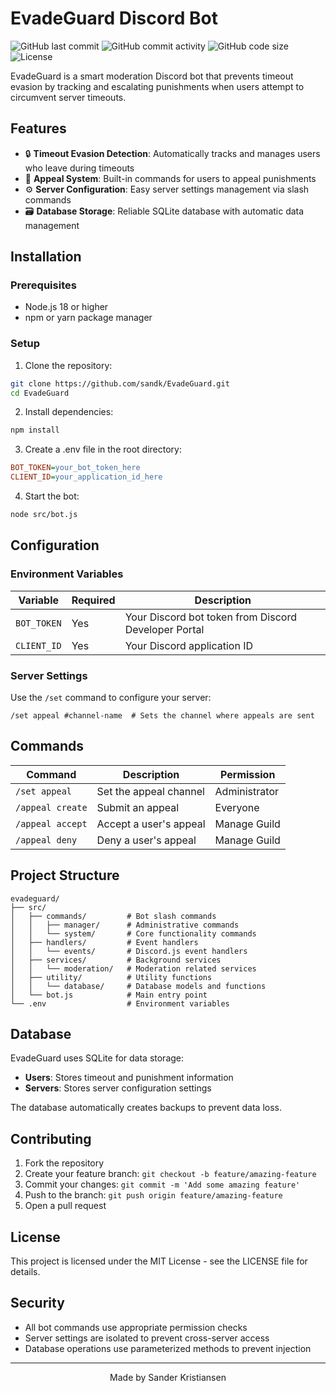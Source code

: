 # EvadeGuard Discord Bot

![GitHub last commit](https://img.shields.io/github/last-commit/sandk/EvadeGuard)
![GitHub commit activity](https://img.shields.io/github/commit-activity/m/sandk/EvadeGuard)
![GitHub code size](https://img.shields.io/github/languages/code-size/sandk/EvadeGuard)
![License](https://img.shields.io/badge/license-MIT-blue)

EvadeGuard is a smart moderation Discord bot that prevents timeout evasion by tracking and escalating punishments when users attempt to circumvent server timeouts.

## Features

- 🔒 **Timeout Evasion Detection**: Automatically tracks and manages users who leave during timeouts
- 📧 **Appeal System**: Built-in commands for users to appeal punishments
- ⚙️ **Server Configuration**: Easy server settings management via slash commands
- 🗃️ **Database Storage**: Reliable SQLite database with automatic data management

## Installation

### Prerequisites

- Node.js 18 or higher
- npm or yarn package manager

### Setup

1. Clone the repository:

```bash
git clone https://github.com/sandk/EvadeGuard.git
cd EvadeGuard
```

2. Install dependencies:

```bash
npm install
```

3. Create a .env file in the root directory:

```ini
BOT_TOKEN=your_bot_token_here
CLIENT_ID=your_application_id_here
```

4. Start the bot:

```bash
node src/bot.js
```

## Configuration

### Environment Variables

| Variable | Required | Description |
|----------|----------|-------------|
| `BOT_TOKEN` | Yes | Your Discord bot token from Discord Developer Portal |
| `CLIENT_ID` | Yes | Your Discord application ID |

### Server Settings

Use the `/set` command to configure your server:

```
/set appeal #channel-name  # Sets the channel where appeals are sent
```

## Commands

| Command | Description | Permission |
|---------|-------------|------------|
| `/set appeal` | Set the appeal channel | Administrator |
| `/appeal create` | Submit an appeal | Everyone |
| `/appeal accept` | Accept a user's appeal | Manage Guild |
| `/appeal deny` | Deny a user's appeal | Manage Guild |

## Project Structure

```
evadeguard/
├── src/
│   ├── commands/         # Bot slash commands
│   │   ├── manager/      # Administrative commands
│   │   └── system/       # Core functionality commands
│   ├── handlers/         # Event handlers
│   │   └── events/       # Discord.js event handlers
│   ├── services/         # Background services
│   │   └── moderation/   # Moderation related services
│   ├── utility/          # Utility functions
│   │   └── database/     # Database models and functions
│   └── bot.js            # Main entry point
└── .env                  # Environment variables
```

## Database

EvadeGuard uses SQLite for data storage:

- **Users**: Stores timeout and punishment information 
- **Servers**: Stores server configuration settings

The database automatically creates backups to prevent data loss.

## Contributing

1. Fork the repository
2. Create your feature branch: `git checkout -b feature/amazing-feature`
3. Commit your changes: `git commit -m 'Add some amazing feature'`
4. Push to the branch: `git push origin feature/amazing-feature`
5. Open a pull request

## License

This project is licensed under the MIT License - see the LICENSE file for details.

## Security

- All bot commands use appropriate permission checks
- Server settings are isolated to prevent cross-server access
- Database operations use parameterized methods to prevent injection

---

<p align="center">Made by Sander Kristiansen</p>